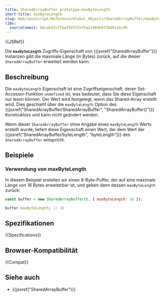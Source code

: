 ```yaml
---
title: SharedArrayBuffer.prototype.maxByteLength
short-title: maxByteLength
slug: Web/JavaScript/Reference/Global_Objects/SharedArrayBuffer/maxByteLength
l10n:
  sourceCommit: b6cab42cf7baf925f2ef6a2c98db0778d9c2ec46
---
```


{{JSRef}}

Die **`maxByteLength`** Zugriffs-Eigenschaft von {{jsxref("SharedArrayBuffer")}} Instanzen gibt die maximale Länge (in Bytes) zurück, auf die dieser `SharedArrayBuffer` erweitert werden kann.

## Beschreibung

Die `maxByteLength` Eigenschaft ist eine Zugriffseigenschaft, deren Set-Accessor-Funktion `undefined` ist, was bedeutet, dass Sie diese Eigenschaft nur lesen können. Der Wert wird festgelegt, wenn das Shared-Array erstellt wird. Dies geschieht über die `maxByteLength` Option des {{jsxref("SharedArrayBuffer/SharedArrayBuffer", "SharedArrayBuffer()")}} Konstruktors und kann nicht geändert werden.

Wenn dieser `SharedArrayBuffer` ohne Angabe eines `maxByteLength` Werts erstellt wurde, liefert diese Eigenschaft einen Wert, der dem Wert der {{jsxref("SharedArrayBuffer/byteLength", "byteLength")}} des `SharedArrayBuffer` entspricht.

## Beispiele

### Verwendung von maxByteLength

In diesem Beispiel erstellen wir einen 8-Byte-Puffer, der auf eine maximale Länge von 16 Bytes erweiterbar ist, und geben dann dessen `maxByteLength` zurück:

```js
const buffer = new SharedArrayBuffer(8, { maxByteLength: 16 });

buffer.maxByteLength; // 16
```

## Spezifikationen

{{Specifications}}

## Browser-Kompatibilität

{{Compat}}

## Siehe auch

- {{jsxref("SharedArrayBuffer")}}
